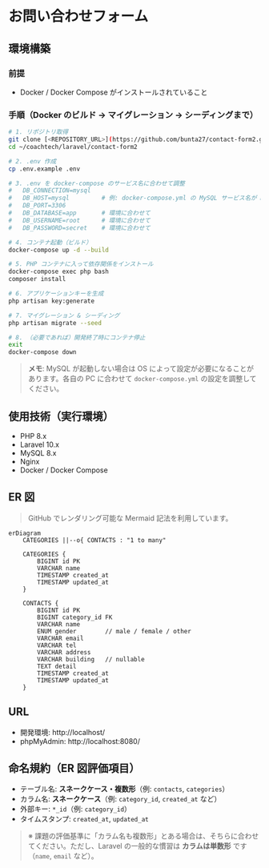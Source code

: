 # お問い合わせフォーム

## 環境構築

### 前提
- Docker / Docker Compose がインストールされていること

### 手順（Docker のビルド → マイグレーション → シーディングまで）
```bash
# 1. リポジトリ取得
git clone [<REPOSITORY_URL>](https://github.com/bunta27/contact-form2.git)
cd ~/coachtech/laravel/contact-form2

# 2. .env 作成
cp .env.example .env

# 3. .env を docker-compose のサービス名に合わせて調整
#   DB_CONNECTION=mysql
#   DB_HOST=mysql         # 例: docker-compose.yml の MySQL サービス名が mysql の場合
#   DB_PORT=3306
#   DB_DATABASE=app       # 環境に合わせて
#   DB_USERNAME=root      # 環境に合わせて
#   DB_PASSWORD=secret    # 環境に合わせて

# 4. コンテナ起動（ビルド）
docker-compose up -d --build

# 5. PHP コンテナに入って依存関係をインストール
docker-compose exec php bash
composer install

# 6. アプリケーションキーを生成
php artisan key:generate

# 7. マイグレーション & シーディング
php artisan migrate --seed

# 8. （必要であれば）開発終了時にコンテナ停止
exit
docker-compose down
```

> **メモ**: MySQL が起動しない場合は OS によって設定が必要になることがあります。各自の PC に合わせて `docker-compose.yml` の設定を調整してください。

## 使用技術（実行環境）
- PHP 8.x
- Laravel 10.x
- MySQL 8.x
- Nginx
- Docker / Docker Compose

## ER 図
> GitHub でレンダリング可能な Mermaid 記法を利用しています。

```mermaid
erDiagram
    CATEGORIES ||--o{ CONTACTS : "1 to many"

    CATEGORIES {
        BIGINT id PK
        VARCHAR name
        TIMESTAMP created_at
        TIMESTAMP updated_at
    }

    CONTACTS {
        BIGINT id PK
        BIGINT category_id FK
        VARCHAR name
        ENUM gender        // male / female / other
        VARCHAR email
        VARCHAR tel
        VARCHAR address
        VARCHAR building   // nullable
        TEXT detail
        TIMESTAMP created_at
        TIMESTAMP updated_at
    }
```

## URL
- 開発環境: http://localhost/
- phpMyAdmin: http://localhost:8080/

## 命名規約（ER 図評価項目）
- テーブル名: **スネークケース・複数形**（例: `contacts`, `categories`）
- カラム名: **スネークケース**（例: `category_id`, `created_at` など）
- 外部キー: `*_id`（例: `category_id`）
- タイムスタンプ: `created_at`, `updated_at`

> ※ 課題の評価基準に「カラム名も複数形」とある場合は、そちらに合わせてください。ただし、Laravel の一般的な慣習は **カラムは単数形** です（`name`, `email` など）。
